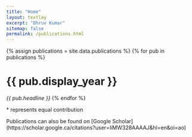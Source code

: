```yaml
---
title: "Home"
layout: textlay
excerpt: "Dhruv Kumar"
sitemap: false
permalink: /publications.html
---
```


{% assign publications = site.data.publications %}
{% for pub in publications %}
<h1>{{ pub.display_year }}</h1>
<em>{{ pub.headline }}</em>
{% endfor %}

<p>* represents equal contribution</p>
<p>Publications can also be found on [Google Scholar](https://scholar.google.ca/citations?user=IiMW328AAAAJ&hl=en&oi=ao)</p>